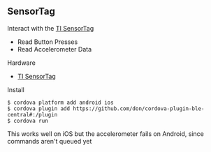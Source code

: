 ## SensorTag

Interact with the [TI SensorTag](http://www.ti.com/tool/cc2541dk-sensor)

 * Read Button Presses
 * Read Accelerometer Data

Hardware

 * [TI SensorTag](http://www.ti.com/tool/cc2541dk-sensor)

Install

    $ cordova platform add android ios
    $ cordova plugin add https://github.com/don/cordova-plugin-ble-central#:/plugin
    $ cordova run
    
This works well on iOS but the accelerometer fails on Android, since commands aren't queued yet

